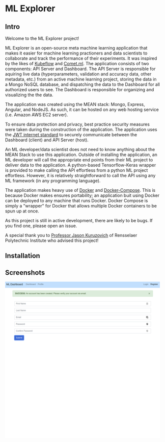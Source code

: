 # ML Explorer

## Intro

Welcome to the ML Explorer project!

ML Explorer is an open-source meta machine learning application that makes it easier for machine learning practioners 
and data scientists to collaborate and track the performance of their experiments. It was inspired by the likes of
[Kubeflow](https://www.kubeflow.org/) and [Comet.ml](https://www.comet.ml/site/). The application consists of two
components: API Server and Dashboard. The API Server is responsible for aquiring live data (hyperparameters,
validation and accuracy data, other metadata, etc.) from an active machine learning project, 
storing the data in a Mongo NoSQL database, and dispatching the data to the Dashboard for all 
authorized users to see. The Dashboard is responsible for organizing and visualizing the the data.

The application was created using the MEAN stack: Mongo, Express, Angular, and NodeJS.
As such, it can be hosted on any web hosting service (i.e. Amazon AWS EC2 server).

To ensure data protection and privacy, best practice security measures were taken during the 
construction of the application. The application uses the [JWT internet standard](https://en.wikipedia.org/wiki/JSON_Web_Token) to securely
communicate between the Dashboard (client) and API Server (host).

An ML developer/data scientist does not need to know anything about the MEAN Stack to use this application.
Outside of installing the application, an ML developer will call the appropriate end points from
their ML project to deliver data to the application. A python-based Tensorflow-Keras wrapper is provided
to make calling the API effortless from a python ML project effortless. However, it is relatively
straightforward to call the API using any ML framework (in any programming language).

The application makes heavy use of [Docker](https://www.docker.com/why-docker) and [Docker-Compose](https://docs.docker.com/compose/).
This is because Docker makes ensures portability; an application buit using Docker can be deployed to any machine
that runs Docker. Docker Compose is simply a "wrapper" for Docker that allows multiple Docker containers to be spun
up at once.

As this project is still in active development, there are likely to be bugs. If you find one, please open an issue.

A special thank you to [Professor Jason Kuruzovich](https://lallyschool.rpi.edu/faculty/jason-nicholas-kuruzovich) of Rensselaer Polytechnic Institute who advised this project!

## Installation

## Screenshots

![Alt text](/images/simple_registration.png?raw=true "Simple Registration")


